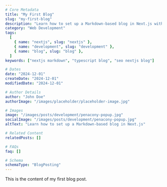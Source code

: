 ```yaml
---
# Core Metadata
title: "My First Blog"
slug: "my-first-blog"
description: "Learn how to set up a Markdown-based blog in Next.js with TypeScript and optimize it for SEO."
category: "Web Development"
tags:
  [
    { name: "nextjs", slug: "nextjs" },
    { name: "development", slug: "development" },
    { name: "blog", slug: "blog" },
  ]
keywords: ["nextjs markdown", "typescript blog", "seo nextjs blog"]

# Dates
date: "2024-12-01"
createDate: "2024-12-01"
modifiedDate: "2024-12-01"

# Author Details
author: "John Doe"
authorImage: "/images/placeholder/placeholder-image.jpg"

# Images
image: "/images/posts/development/penacony-popup.jpg"
socialImage: "/images/posts/development/penacony-popup.jpg"
altText: "Learn how to set up a Markdown-based blog in Next.js"

# Related Content
relatedPosts: []

# FAQs
faq: []

# Schema
schemaType: "BlogPosting"
---
```


This is the content of my first blog post.
